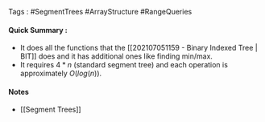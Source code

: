Tags : #SegmentTrees #ArrayStructure #RangeQueries 

#### Quick Summary :
- It does all the functions that the [[202107051159 - Binary Indexed Tree | BIT]] does and it has additional ones like finding min/max.
- It requires $4*n$ (standard segment tree) and each operation is approximately $O(log(n))$.
#### Notes
- [[Segment Trees]]